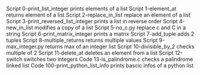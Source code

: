 Script 0-print_list_integer prints elements of a list
Script 1-element_at returns element of a list
Script 2-replace_in_list replace an element of a list
Script 3-print_reversed_list_integer prints a list in reverse order
Script 4-new_in_list modifies a copy of a list
Script 5-no_c.py replace c and C in a string
Script 6-print_matrix_integer prints a matrix
Script 7-add_tuple adds 2 tuples
Script 8-multiple_returns returns multiple values
Script 9-max_integer.py returns max of an integer list
Script 10-divisible_by_2 checks multiple of 2
Script 11-delete_at deletes an element from a list
Script 12-switch switches two integers
Code 13-is_palindrome.c checks a palindrome linked list
Code 100-print_python_list_info prints bascic infos of a python list
